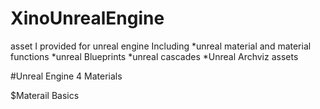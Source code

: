 # XinoUnrealEngine
asset I provided for unreal engine 
Including 
*unreal material and material functions
*unreal Blueprints 
*unreal cascades 
*Unreal Archviz assets

#Unreal Engine 4 Materials 

$Materail Basics
